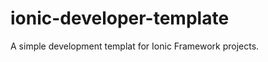 ionic-developer-template
========================

A simple development templat for Ionic Framework projects.
